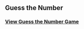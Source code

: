 ## Guess the Number

### <a href="https://guessthenumber-v1.netlify.app/">View Guess the Number Game</a> 